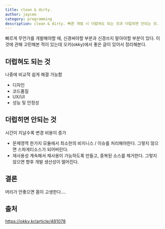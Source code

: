 ```yaml
---
title: clean & dirty.
author: jaycee
category: programming
description: clean & dirty. 빠른 개발 시 더렵혀도 되는 것과 더럽히면 안되는 것.
---
```


빠르게 무언가를 개발해야할 때, 신경써야할 부분과 신경쓰지 말아야할 부분이 있다. 
이것에 관해 고민해본 적이 있는데 오키(okky)에서 좋은 글이 있어서 정리해본다.

## 더럽혀도 되는 것
나중에 비교적 쉽게 해결 가능함
- 디자인
- 코드품질
- UX/UI
- 성능 및 안정성

## 더럽히면 안되는 것
시간이 지날수록 변경 비용이 증가
- 문제영역
한가지 모듈에서 최소한의 비지니스 / 이슈를 처리해야한다. 그렇지 않으면 스파게티소스가 되어버린다.
- 재사용성
계속해서 재사용이 가능하도록 만들고, 중복된 소스를 제거한다. 그렇지 않으면 향후 개발 생산성이 떨어진다.


## 결론
머리가 안좋으면 몸이 고생한다....

## 출처
https://okky.kr/article/481078
